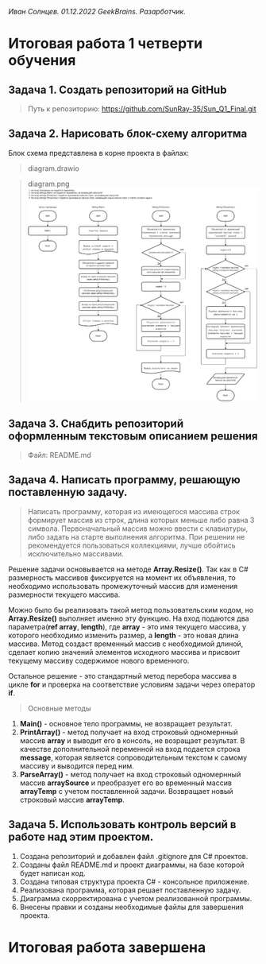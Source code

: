 *Иван Солнцев. 01.12.2022 GeekBrains. Разарботчик.*

# Итоговая работа 1 четверти обучения

## Задача 1. Создать репозиторий на GitHub

>Путь к репозиторию: https://github.com/SunRay-35/Sun_Q1_Final.git

## Задача 2. Нарисовать блок-схему алгоритма

Блок схема представлена в корне проекта в файлaх:
> diagram.drawio

> diagram.png
![Диаграмма в формате PNG](/diagram.png)

## Задача 3. Снабдить репозиторий оформленным текстовым описанием решения

>Файл: README.md

## Задача 4. Написать программу, решающую поставленную задачу.

>Написать программу, которая из имеющегося массива строк формирует массив из строк, длина которых меньше либо равна 3 символа. Первоначальный массив можно ввести с клавиатуры, либо задать на старте выполнения алгоритма. При решении не рекомендуется пользоваться коллекциями, лучше обойтись исключительно массивами.

Решение задачи основывается на методе **Array.Resize()**. Так как в C# размерность массивов фиксируется на момент их объявления, то необходимо использовать промежуточный массив для изменения размерности текущего массива.

Можно было бы реализовать такой метод пользовательским кодом, но **Array.Resize()** выполняет именно эту функцию. На вход подаются два параметра(**ref array**, **length**), где **array** - это имя текущего массива, у которого необходимо изменить размер, а **length** - это новая длина массива. Метод создаст временный массив с необходимой длиной, сделает копию значений элементов исходного массива и присвоит текущему массиву содержимое нового временного.

Остальное решение - это стандартный метод перебора массива в цикле **for** и проверка на соответствие условиям задачи через оператор **if**.

> Основные методы

1. **Main()** - основное тело программы, не возвращает результат.
2. **PrintArray()** - метод получает на вход строковый одномернный массив **array** и выводит его в консоль, не возращает результат. В качестве дополнительной переменной на вход подается строка **message**, которая является сопроводительным текстом к самому массиву и выводится перед ним.
3. **ParseArray()** - метод получает на вход строковый одномернный массив **arraySource** и преобразует его во временный массив **arrayTemp** с учетом поставленной задачи. Возвращает новый строковый массив **arrayTemp**.

## Задача 5. Использовать контроль версий в работе над этим проектом.

1. Создана репозиторий и добавлен файл .gitignore для C# проектов.
2. Созданы файл README.md и проект диаграммы, на базе которой будет написан код.
3. Создана типовая структура проекта C# - консольное приложение.
4. Реализована программа, которая решает поставленную задачу.
5. Диаграмма скорректирована с учетом реализованной программы.
6. Внесены правки и созданы необходимые файлы для завершения проекта.

# Итоговая работа завершена
